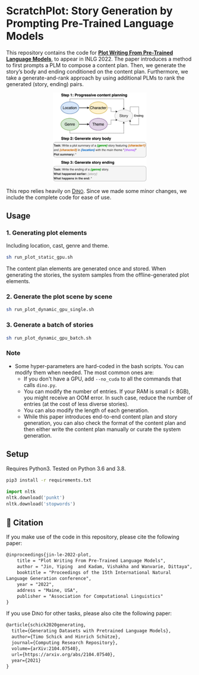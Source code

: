 # ScratchPlot: Story Generation by Prompting Pre-Trained Language Models

This repository contains the code for [**Plot Writing From Pre-Trained Language Models**](https://arxiv.org/abs/2206.03021), to appear in INLG 2022. The paper introduces a method to first prompts a PLM to compose a content plan. Then, we generate the story’s body and ending conditioned on the
content plan. Furthermore, we take a generate-and-rank approach by using additional PLMs to rank the generated (story, ending) pairs.

<p align="center"><img width="50%" src="img/overview.jpg"/></p>

This repo relies heavily on [D<small>INO</small>](https://github.com/timoschick/dino). Since we made some minor changes, 
we include the complete code for ease of use. 

## Usage

### 1. Generating plot elements

Including location, cast, genre and theme.

```bash
sh run_plot_static_gpu.sh
```

The content plan elements are generated once and stored. When generating the stories, the system samples from the offline-generated plot elements.

### 2. Generate the plot scene by scene

```bash
sh run_plot_dynamic_gpu_single.sh
```

### 3. Generate a batch of stories

```bash
sh run_plot_dynamic_gpu_batch.sh
```

### Note

- Some hyper-parameters are hard-coded in the bash scripts. You can modify them when needed. The most common ones are:
  - If you don't have a GPU, add  `--no_cuda` to all the commands that calls `dino.py`.
  - You can modify the number of entries. If your RAM is small (< 8GB), you might receive an OOM error. In such case, reduce the number of entries (at the cost of less diverse stories).
  - You can also modify the length of each generation.
  - While this paper introduces end-to-end content plan and story generation, you can also check the format of the content plan and then either write the content plan manually or curate the system generation.

## Setup

Requires Python3. Tested on Python 3.6 and 3.8.

```bash
pip3 install -r requirements.txt
```

```python
import nltk
nltk.download('punkt')
nltk.download('stopwords')

```

## 📕 Citation

If you make use of the code in this repository, please cite the following paper:
````
@inproceedings{jin-le-2022-plot,
    title = "Plot Writing From Pre-Trained Language Models",
    author = "Jin, Yiping  and Kadam, Vishakha and Wanvarie, Dittaya",
    booktitle = "Proceedings of the 15th International Natural Language Generation conference",
    year = "2022",
    address = "Maine, USA",
    publisher = "Association for Computational Linguistics"
}
````

If you use D<small>INO</small> for other tasks, please also cite the following paper:

````
@article{schick2020generating,
  title={Generating Datasets with Pretrained Language Models},
  author={Timo Schick and Hinrich Schütze},
  journal={Computing Research Repository},
  volume={arXiv:2104.07540},
  url={https://arxiv.org/abs/2104.07540},
  year={2021}
}
````